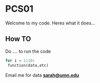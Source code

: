 # PCS01

Welcome to my code. Heres what it does...

## How TO
 Do .... to run the code
 
 ```python
 for i = 1:10:
  function(data,etc)
 ```

Email me for data **sarah@umn.edu**
